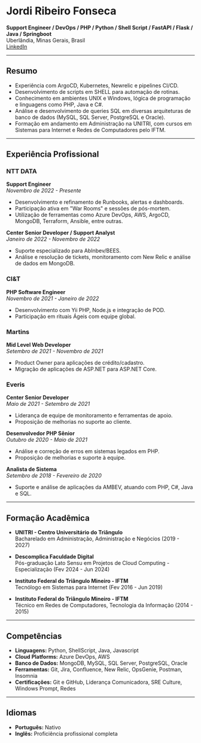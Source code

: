 # Jordi Ribeiro Fonseca

**Support Engineer / DevOps / PHP / Python / Shell Script / FastAPI / Flask / Java / Springboot**  
Uberlândia, Minas Gerais, Brasil  
[LinkedIn](https://www.linkedin.com/in/jordi-ribeiro-fonseca-21a94511a)

---

## Resumo

- Experiência com ArgoCD, Kubernetes, Newrelic e pipelines CI/CD.
- Desenvolvimento de scripts em SHELL para automação de rotinas.
- Conhecimento em ambientes UNIX e Windows, lógica de programação e linguagens como PHP, Java e C#.
- Análise e desenvolvimento de queries SQL em diversas arquiteturas de banco de dados (MySQL, SQL Server, PostgreSQL e Oracle).
- Formação em andamento em Administração na UNITRI, com cursos em Sistemas para Internet e Redes de Computadores pelo IFTM.

---

## Experiência Profissional

### NTT DATA  
**Support Engineer**  
*Novembro de 2022 - Presente*  
- Desenvolvimento e refinamento de Runbooks, alertas e dashboards.
- Participação ativa em "War Rooms" e sessões de pós-mortem.
- Utilização de ferramentas como Azure DevOps, AWS, ArgoCD, MongoDB, Terraform, Ansible, entre outras.

**Center Senior Developer / Support Analyst**  
*Janeiro de 2022 - Novembro de 2022*  
- Suporte especializado para AbInbev/BEES.
- Análise e resolução de tickets, monitoramento com New Relic e análise de dados em MongoDB.

### CI&T  
**PHP Software Engineer**  
*Novembro de 2021 - Janeiro de 2022*  
- Desenvolvimento com Yii PHP, Node.js e integração de POD.
- Participação em rituais Ágeis com equipe global.

### Martins  
**Mid Level Web Developer**  
*Setembro de 2021 - Novembro de 2021*  
- Product Owner para aplicações de crédito/cadastro.
- Migração de aplicações de ASP.NET para ASP.NET Core.

### Everis  
**Center Senior Developer**  
*Maio de 2021 - Setembro de 2021*  
- Liderança de equipe de monitoramento e ferramentas de apoio.
- Proposição de melhorias no suporte ao cliente.

**Desenvolvedor PHP Sênior**  
*Outubro de 2020 - Maio de 2021*  
- Análise e correção de erros em sistemas legados em PHP.
- Proposição de melhorias e suporte à equipe.

**Analista de Sistema**  
*Setembro de 2018 - Fevereiro de 2020*  
- Suporte e análise de aplicações da AMBEV, atuando com PHP, C#, Java e SQL.

---

## Formação Acadêmica

- **UNITRI - Centro Universitário do Triângulo**  
  Bacharelado em Administração, Administração e Negócios (2019 - 2027)

- **Descomplica Faculdade Digital**  
  Pós-graduação Lato Sensu em Projetos de Cloud Computing - Especialização (Fev 2024 - Jun 2024)

- **Instituto Federal do Triângulo Mineiro - IFTM**  
  Tecnólogo em Sistemas para Internet (Fev 2016 - Jun 2019)

- **Instituto Federal do Triângulo Mineiro - IFTM**  
  Técnico em Redes de Computadores, Tecnologia da Informação (2014 - 2015)

---

## Competências

- **Linguagens:** Python, ShellScript, Java, Javascript
- **Cloud Platforms:** Azure DevOps, AWS
- **Banco de Dados:** MongoDB, MySQL, SQL Server, PostgreSQL, Oracle
- **Ferramentas:** Git, Jira, Confluence, New Relic, OpsGenie, Postman, Insomnia
- **Certificações:** Git e GitHub, Liderança Comunicadora, SRE Culture, Windows Prompt, Redes

---

## Idiomas

- **Português:** Nativo
- **Inglês:** Proficiência profissional completa
